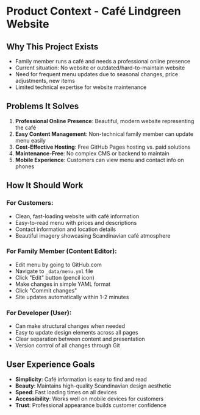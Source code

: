 # Product Context - Café Lindgreen Website

## Why This Project Exists
- Family member runs a café and needs a professional online presence
- Current situation: No website or outdated/hard-to-maintain website
- Need for frequent menu updates due to seasonal changes, price adjustments, new items
- Limited technical expertise for website maintenance

## Problems It Solves
1. **Professional Online Presence**: Beautiful, modern website representing the café
2. **Easy Content Management**: Non-technical family member can update menu easily
3. **Cost-Effective Hosting**: Free GitHub Pages hosting vs. paid solutions
4. **Maintenance-Free**: No complex CMS or backend to maintain
5. **Mobile Experience**: Customers can view menu and contact info on phones

## How It Should Work

### For Customers:
- Clean, fast-loading website with café information
- Easy-to-read menu with prices and descriptions
- Contact information and location details
- Beautiful imagery showcasing Scandinavian café atmosphere

### For Family Member (Content Editor):
- Edit menu by going to GitHub.com
- Navigate to `_data/menu.yml` file
- Click "Edit" button (pencil icon)
- Make changes in simple YAML format
- Click "Commit changes"
- Site updates automatically within 1-2 minutes

### For Developer (User):
- Can make structural changes when needed
- Easy to update design elements across all pages
- Clear separation between content and presentation
- Version control of all changes through Git

## User Experience Goals
- **Simplicity**: Café information is easy to find and read
- **Beauty**: Maintains high-quality Scandinavian design aesthetic
- **Speed**: Fast loading times on all devices
- **Accessibility**: Works well on mobile devices for customers
- **Trust**: Professional appearance builds customer confidence
